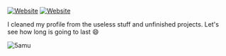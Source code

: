 [![Website](https://img.shields.io/website?down_color=lightgray&down_message=down%20%3A%28&label=casalinovalerio.com&style=for-the-badge&up_color=green&up_message=up%20%3A%29&url=https%3A%2F%2Fwww.casalinovalerio.com)](https://www.casalinovalerio.com)
[![Website](https://img.shields.io/website?down_color=lightgray&down_message=down%20%3A%28&label=ppa.casalino.xyz&style=for-the-badge&up_color=green&up_message=up%20%3A%29&url=https%3A%2F%2Fppa.casalino.xyz)](https://ppa.casalino.xyz)

I cleaned my profile from the useless stuff and unfinished projects. Let's see how long is going to last 😄

![5amu](https://github-readme-stats.vercel.app/api/top-langs/?username=5amu&layout=compact&theme=onedark&langs_count=10&hide=Javascript,vim%20script,Dockerfile,makefile,HTML,CSS,tex,powershell")
